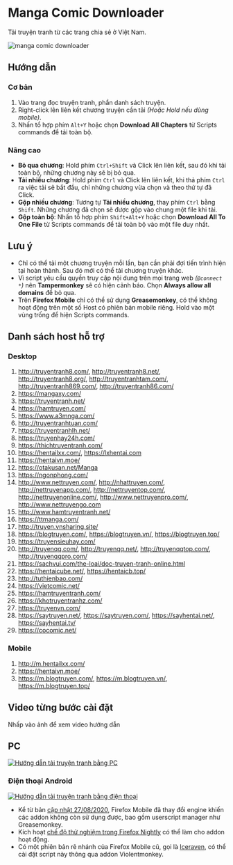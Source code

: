 # Manga Comic Downloader

Tải truyện tranh từ các trang chia sẻ ở Việt Nam.

![manga comic downloader](https://github.com/lelinhtinh/Userscript/raw/master/manga_comic_downloader/screenshot/mangacomic.png)

## Hướng dẫn

### Cơ bản

1. Vào trang đọc truyện tranh, phần danh sách truyện.
1. Right-click lên liên kết chương truyện cần tải *(Hoặc Hold nếu dùng mobile)*.
1. Nhấn tổ hợp phím `Alt+Y` hoặc chọn **Download All Chapters** từ Scripts commands để tải toàn bộ.

### Nâng cao

- **Bỏ qua chương**: Hold phím `Ctrl+Shift` và Click lên liên kết, sau đó khi tải toàn bộ, những chương này sẽ bị bỏ qua.
- **Tải nhiều chương**: Hold phím `Ctrl` và Click lên liên kết, khi thả phím `Ctrl` ra việc tải sẽ bắt đầu, chỉ những chương vừa chọn và theo thứ tự đã Click.
- **Gộp nhiều chương**: Tương tự **Tải nhiều chương**, thay phím `Ctrl` bằng `Shift`. Những chương đã chọn sẽ được gộp vào chung một file khi tải.
- **Gộp toàn bộ**: Nhấn tổ hợp phím `Shift+Alt+Y` hoặc chọn **Download All To One File** từ Scripts commands để tải toàn bộ vào một file duy nhất.

## Lưu ý

- Chỉ có thể tải một chương truyện mỗi lần, bạn cần phải đợi tiến trình hiện tại hoàn thành. Sau đó mới có thể tải chương truyện khác.
- Vì script yêu cầu quyền truy cập nội dung trên mọi trang web *(`@connect *`)* nên **Tampermonkey** sẽ có hiện cảnh báo. Chọn **Always allow all domains** để bỏ qua.
- Trên **Firefox Mobile** chỉ có thể sử dụng **Greasemonkey**, có thể không hoạt động trên một số Host có phiên bản mobile riêng. Hold vào một vùng trống để hiện Scripts commands.

## Danh sách host hỗ trợ

### Desktop

1. <http://truyentranh8.com/>, <http://truyentranh8.net/>, <http://truyentranh8.org/>, <http://truyentranhtam.com/>, <http://truyentranh869.com/>, <http://truyentranh86.com/>
1. <https://mangaxy.com/>
1. <https://truyentranh.net/>
1. <https://hamtruyen.com/>
1. <https://www.a3mnga.com/>
1. <http://truyentranhtuan.com/>
1. <https://truyentranhlh.net/>
1. <https://truyenhay24h.com/>
1. <https://thichtruyentranh.com/>
1. <https://hentailxx.com/>, <https://lxhentai.com>
1. <https://hentaivn.moe/>
1. <https://otakusan.net/Manga>
1. <https://ngonphong.com/>
1. <http://www.nettruyen.com/>, <http://nhattruyen.com/>, <http://nettruyenapp.com/>, <http://nettruyentop.com/>, <http://nettruyenonline.com/>, <http://www.nettruyenpro.com/>, <http://www.nettruyengo.com>
1. <http://www.hamtruyentranh.net/>
1. <https://ttmanga.com/>
1. <http://truyen.vnsharing.site/>
1. <https://blogtruyen.com/>, <https://blogtruyen.vn/>, <https://blogtruyen.top/>
1. <https://truyensieuhay.com/>
1. <http://truyenqq.com/>, <http://truyenqq.net/>, <http://truyenqqtop.com/>, <http://truyenqqpro.com/>
1. <https://sachvui.com/the-loai/doc-truyen-tranh-online.html>
1. <https://hentaicube.net/>, <https://hentaicb.top/>
1. <http://tuthienbao.com/>
1. <https://vietcomic.net/>
1. <https://hamtruyentranh.com/>
2. <https://khotruyentranhz.com/>
3. <https://truyenvn.com/>
4. <https://saytruyen.net/>, <https://saytruyen.com/>, <https://sayhentai.net/>, <https://sayhentai.tv/>
5. <https://cocomic.net/>

### Mobile

1. <http://m.hentailxx.com/>
1. <https://hentaivn.moe/>
1. <https://m.blogtruyen.com/>, <https://m.blogtruyen.vn/>, <https://m.blogtruyen.top/>

## Video từng bước cài đặt

Nhấp vào ảnh để xem video hướng dẫn

## PC

[![Hướng dẫn tải truyện tranh bằng PC](https://img.youtube.com/vi/Aw9c5pqRYGk/0.jpg)](https://www.youtube.com/watch?v=Aw9c5pqRYGk)

### Điện thoại Android

[![Hướng dẫn tải truyện tranh bằng điện thoại](https://img.youtube.com/vi/3bdvW3FCpak/0.jpg)](https://www.youtube.com/watch?v=3bdvW3FCpak)

- Kể từ bản [cập nhật 27/08/2020](https://blog.mozilla.org/blog/2020/08/25/introducing-a-new-firefox-for-android-experience/), Firefox Mobile đã thay đổi engine khiến các addon không còn sử dụng được, bao gồm userscript manager như Greasemonkey.
- Kích hoạt [chế độ thử nghiệm trong Firefox Nightly](https://blog.mozilla.org/addons/2020/09/29/expanded-extension-support-in-firefox-for-android-nightly/) có thể làm cho addon hoạt động.
- Có một phiên bản rẽ nhánh của Firefox Mobile cũ, gọi là [Iceraven](https://github.com/fork-maintainers/iceraven-browser), có thể cài đặt script này thông qua addon Violentmonkey.
